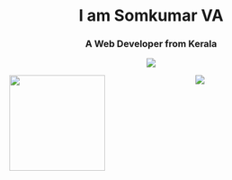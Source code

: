 <h1 align="center">I am Somkumar VA</h1>
<h3 align="center">A Web Developer from Kerala</h3>

<p align="center"><a align="center" href="https://github.com/ryo-ma/github-profile-trophy"><img src="https://github-profile-trophy.vercel.app/?username=somkumarav&theme=onedark&margin-w=15&margin-h=15&column=7"/></a></p>

<div align="center">
<img height="170" align="left" src="https://github-readme-stats.vercel.app/api?username=somkumarav&count_private=true&include_all_commits=true&theme=onedark"/>
<img src="https://github-readme-stats.vercel.app/api/top-langs/?username=somkumarav&layout=compact&theme=onedark&langs_count=15" />
</div>
